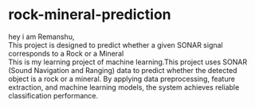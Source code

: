 # rock-mineral-prediction
hey i am Remanshu,
<br>
This project is designed to predict whether a given SONAR signal corresponds to a Rock or a Mineral
<br>
This is my learning project of machine learning.This project uses SONAR (Sound Navigation and Ranging) data to predict whether the detected object is a rock or a mineral.
By applying data preprocessing, feature extraction, and machine learning models, the system achieves reliable classification performance.
